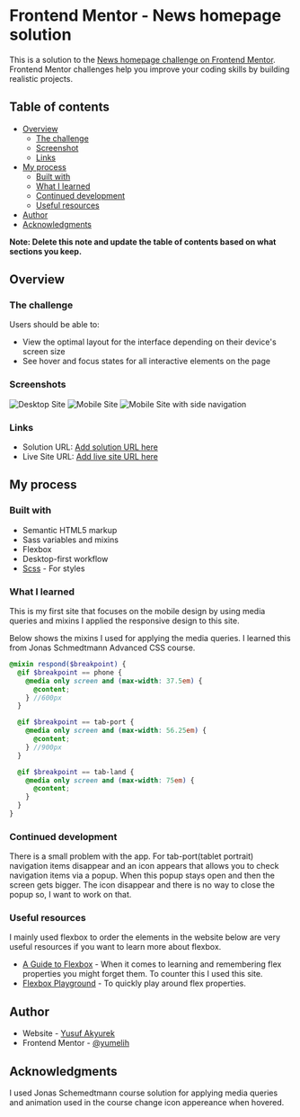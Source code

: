 # Frontend Mentor - News homepage solution

This is a solution to the [News homepage challenge on Frontend Mentor](https://www.frontendmentor.io/challenges/news-homepage-H6SWTa1MFl). Frontend Mentor challenges help you improve your coding skills by building realistic projects.

## Table of contents

- [Overview](#overview)
  - [The challenge](#the-challenge)
  - [Screenshot](#screenshot)
  - [Links](#links)
- [My process](#my-process)
  - [Built with](#built-with)
  - [What I learned](#what-i-learned)
  - [Continued development](#continued-development)
  - [Useful resources](#useful-resources)
- [Author](#author)
- [Acknowledgments](#acknowledgments)

**Note: Delete this note and update the table of contents based on what sections you keep.**

## Overview

### The challenge

Users should be able to:

- View the optimal layout for the interface depending on their device's screen size
- See hover and focus states for all interactive elements on the page

### Screenshots

![Desktop Site](./screenshoots/screenshot1.png "Desktop Site")
![Mobile Site](./screenshoots/screenshot2.png "Mobile Site")
![Mobile Site with side navigation](./screenshoots/screenshot3.png "Mobile Site with side navigation")

### Links

- Solution URL: [Add solution URL here](https://your-solution-url.com)
- Live Site URL: [Add live site URL here](https://your-live-site-url.com)

## My process

### Built with

- Semantic HTML5 markup
- Sass variables and mixins
- Flexbox
- Desktop-first workflow
- [Scss](https://sass-lang.com/) - For styles

### What I learned

This is my first site that focuses on the mobile design by using media queries and mixins I applied the responsive design to this site.

Below shows the mixins I used for applying the media queries. I learned this from Jonas Schmedtmann Advanced CSS course.

```scss
@mixin respond($breakpoint) {
  @if $breakpoint == phone {
    @media only screen and (max-width: 37.5em) {
      @content;
    } //600px
  }

  @if $breakpoint == tab-port {
    @media only screen and (max-width: 56.25em) {
      @content;
    } //900px
  }

  @if $breakpoint == tab-land {
    @media only screen and (max-width: 75em) {
      @content;
    }
  }
}
```

### Continued development

There is a small problem with the app. For tab-port(tablet portrait) navigation items disappear and an icon appears that allows you to check navigation items via a popup. When this popup stays open and then the screen gets bigger. The icon disappear and there is no way to close the popup so, I want to work on that.

### Useful resources

I mainly used flexbox to order the elements in the website below are very useful resources if you want to learn more about flexbox.

- [A Guide to Flexbox](https://css-tricks.com/snippets/css/a-guide-to-flexbox/) - When it comes to learning and remembering flex properties you might forget them. To counter this I used this site.
- [Flexbox Playground](https://codepen.io/enxaneta/full/adLPwv/) - To quickly play around flex properties.

## Author

- Website - [Yusuf Akyurek](https://www.your-site.com)
- Frontend Mentor - [@yumelih](https://www.frontendmentor.io/profile/yourusername)

## Acknowledgments

I used Jonas Schemedtmann course solution for applying media queries and animation used in the course change icon appereance when hovered.
